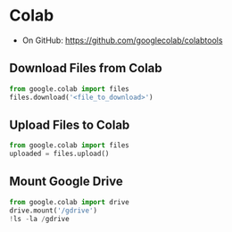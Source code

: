 # Colab
- On GitHub: <https://github.com/googlecolab/colabtools>

## Download Files from Colab
```python
from google.colab import files
files.download('<file_to_download>') 
```

## Upload Files to Colab
```python
from google.colab import files
uploaded = files.upload()
```

## Mount Google Drive
```python
from google.colab import drive
drive.mount('/gdrive')
!ls -la /gdrive
```
